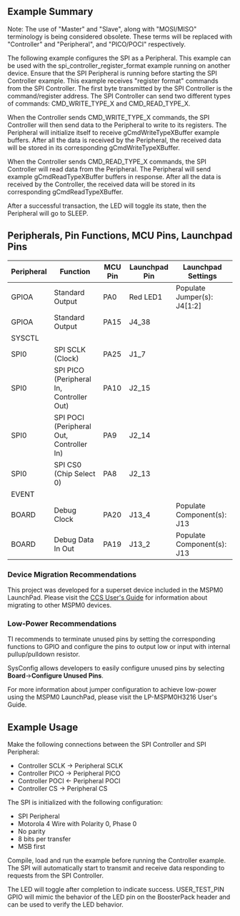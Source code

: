 ## Example Summary

Note: The use of "Master" and "Slave", along with "MOSI/MISO" terminology is being considered obsolete. These terms will be replaced with "Controller" and "Peripheral", and "PICO/POCI" respectively.

The following example configures the SPI as a Peripheral.
This example can be used with the spi_controller_register_format example running on another device. Ensure that the SPI Peripheral is running before starting the SPI Controller example.
This example receives "register format" commands from the SPI Controller. The first byte transmitted by the SPI Controller is the command/register address.
The SPI Controller can send two different types of commands: CMD_WRITE_TYPE_X and CMD_READ_TYPE_X.

When the Controller sends CMD_WRITE_TYPE_X commands, the SPI Controller will then send data to the Peripheral to write to its registers. The Peripheral will initialize itself to receive gCmdWriteTypeXBuffer example buffers.
After all the data is received by the Peripheral, the received data will be stored in its corresponding gCmdWriteTypeXBuffer.

When the Controller sends CMD_READ_TYPE_X commands, the SPI Controller will read data from the Peripheral. The Peripheral will send example gCmdReadTypeXBuffer buffers in response.
After all the data is received by the Controller, the received data will be stored in its corresponding gCmdReadTypeXBuffer.

After a successful transaction, the LED will toggle its state, then the Peripheral
will go to SLEEP.

## Peripherals, Pin Functions, MCU Pins, Launchpad Pins
| Peripheral | Function | MCU Pin | Launchpad Pin | Launchpad Settings |
| --- | --- | --- | --- | --- |
| GPIOA | Standard Output | PA0 | Red LED1 | Populate Jumper(s): J4[1:2] |
| GPIOA | Standard Output | PA15 | J4_38 |  |
| SYSCTL |  |  |  |  |
| SPI0 | SPI SCLK (Clock) | PA25 | J1_7 |  |
| SPI0 | SPI PICO (Peripheral In, Controller Out) | PA10 | J2_15 |  |
| SPI0 | SPI POCI (Peripheral Out, Controller In) | PA9 | J2_14 |  |
| SPI0 | SPI CS0 (Chip Select 0) | PA8 | J2_13 |  |
| EVENT |  |  |  |  |
| BOARD | Debug Clock | PA20 | J13_4 | Populate Component(s): J13 |
| BOARD | Debug Data In Out | PA19 | J13_2 | Populate Component(s): J13 |

### Device Migration Recommendations
This project was developed for a superset device included in the MSPM0 LaunchPad. Please
visit the [CCS User's Guide](https://software-dl.ti.com/msp430/esd/MSPM0-SDK/latest/docs/english/tools/ccs_ide_guide/doc_guide/doc_guide-srcs/ccs_ide_guide.html#sysconfig-project-migration)
for information about migrating to other MSPM0 devices.

### Low-Power Recommendations
TI recommends to terminate unused pins by setting the corresponding functions to
GPIO and configure the pins to output low or input with internal
pullup/pulldown resistor.

SysConfig allows developers to easily configure unused pins by selecting **Board**→**Configure Unused Pins**.

For more information about jumper configuration to achieve low-power using the
MSPM0 LaunchPad, please visit the LP-MSPM0H3216 User's Guide.

## Example Usage
Make the following connections between the SPI Controller and SPI Peripheral:
- Controller SCLK -> Peripheral SCLK
- Controller PICO -> Peripheral PICO
- Controller POCI <- Peripheral POCI
- Controller CS   -> Peripheral CS

The SPI is initialized with the following configuration:
- SPI Peripheral
- Motorola 4 Wire with Polarity 0, Phase 0
- No parity
- 8 bits per transfer
- MSB first

Compile, load and run the example before running the Controller example.
The SPI will automatically start to transmit and receive data responding to
requests from the SPI Controller.

The LED will toggle after completion to indicate success.
USER_TEST_PIN GPIO will mimic the behavior of the LED pin on the BoosterPack
header and can be used to verify the LED behavior.
